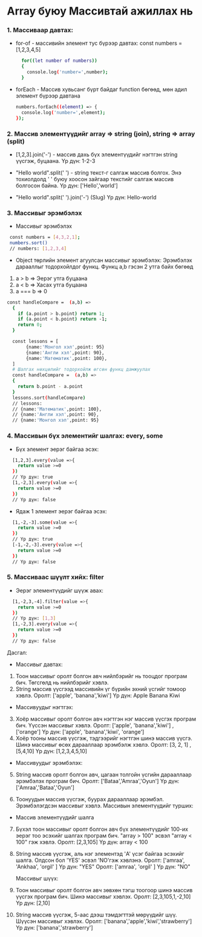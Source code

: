# Array буюу Массивтай ажиллах нь

### 1. Массиваар давтах:

- for-of - массивийн элемент тус бүрээр давтах:
  const numbers = [1,2,3,4,5]
  ```sh
    for((let number of numbers))
    {
      console.log('number=',number);
    }
  ```
- forEach - Массив хувьсанг бүрт байдаг function бөгөөд, мөн адил элемент бүрээр давтана

  ```sh
  numbers.forEach((element) => {
    console.log('number=',element);
  });
  ```

### 2. Массив элементүүдийг array => string (join), string => array (split)

- [1,2,3].join('-') - массив дахь бүх элементүүдийг нэгтгэн string үүсгэж, буцаана.
  Үр дүн: 1-2-3
- "Hello world".split(' ') - string текст-г салгаж массив болгох. Энэ тохиолдолд ' ' буюу хоосон зайгаар текстийг салгаж массив болгосон байна.
  Үр дүн: ['Hello','world']

- "Hello world".split(' ').join('-') (Slug)
  Үр дүн: Hello-world

### 3. Массивыг эрэмбэлэх

- Массивыг эрэмбэлэх

```sh
 const numbers = [4,3,2,1];
 numbers.sort()
 // numbers: [1,2,3,4]

```

- Object төрлийн элемент агуулсан массивыг эрэмбэлэх: Эрэмбэлэх дарааллыг тодорхойлдог функц. Функц a,b гэсэн 2 утга байх бөгөөд

1. a > b => Эерэг утга буцаана
2. a < b => Хасах утга буцаана
3. a === b => 0

```sh
const handleCompare =  (a,b) =>
  {
    if (a.point > b.point) return 1;
    if (a.point < b.point) return -1;
    return 0;
  }
```

```sh
  const lessons = [
       {name:'Монгол хэл',point: 95}
       {name:'Англи хэл',point: 90},
       {name:'Математик',point: 100},
  ]
  # Шалгах нөхцөлийг тодорхойлж өгсөн функц дамжуулах
  const handleCompare =  (a,b) =>
  {
    return b.point - a.point
  }
  lessons.sort(handleCompare)
  // lessons:
  // {name:'Математик',point: 100},
  // {name:'Англи хэл',point: 90},
  // {name:'Монгол хэл',point: 95}

```

### 4. Массивын бүх элементийг шалгах: every, some

- Бүх элемент эерэг байгаа эсэх:

```sh
  [1,2,3].every(value =>{
    return value >=0
  })
  // Үр дүн: true
  [1,-2,3].every(value =>{
    return value >=0
  })
  // Үр дүн: false
```

- Ядаж 1 элемент эерэг байгаа эсэх:

```sh
  [1,-2,-3].some(value =>{
    return value >=0
  })
  // Үр дүн: true
  [-1,-2,-3].every(value =>{
    return value >=0
  })
  // Үр дүн: false
```

### 5. Массиваас шүүлт хийх: filter

- Эерэг элементүүдийг шүүж авах:

```sh
  [1,-2,3,-4].filter(value =>{
    return value >=0
  })
  // Үр дүн: [1,3]
  [1,-2,3].every(value =>{
    return value >=0
  })
  // Үр дүн: false
```

Дасгал:

- Массивыг давтах:

1. Тоон массивыг оролт болгон авч нийлбэрийг нь тооцдог програм бич. Төгсгөлд нь нийлбэрийг хэвлэ.
2. String массив үүсгээд массивийн үг бүрийн эхний үсгийг томоор хэвлэ.
   Оролт: ['apple', 'banana','kiwi']
   Үр дүн:
   Apple
   Banana
   Kiwi

- Массивуудыг нэгтгэх:

3. Хоёр массивыг оролт болгон авч нэгтгэн нэг массив үүсгэх програм бич. Үүссэн массивыг хэвлэ.
   Оролт: ['apple', 'banana','kiwi'] , ['orange']
   Үр дүн: ['apple', 'banana','kiwi', 'orange']
4. Хоёр тооны массив үүсгэж, тэдгээрийг нэгтгэн шинэ массив үүсгэ. Шинэ массивыг өсөх дарааллаар эрэмбэлж хэвлэ.
   Оролт: [3, 2, 1] , [5,4,10]
   Үр дүн: [1,2,3,4,5,10]

- Массивуудыг эрэмбэлэх:

5. String массив оролт болгон авч, цагаан толгойн үсгийн дарааллаар эрэмбэлэх програм бич.
   Оролт: ['Bataa','Amraa','Oyun']
   Үр дүн: ['Amraa','Bataa','Oyun']

6. Тоонуудын массив үүсгэж, буурах дарааллаар эрэмбэл. Эрэмбэлэгдсэн массивыг хэвлэ.
   Массивын элементүүдийг турших:

- Массив элементүүдийг шалга

7. Бүхэл тоон массивыг оролт болгон авч бүх элементүүдийг 100-их эерэг тоо эсэхийг шалгах програм бич. "array > 100" эсвэл "array < 100" гэж хэвлэ.
   Оролт: [2,3,105]
   Үр дүн: array < 100

8. String массив үүсгэж, аль нэг элементэд 'A' үсэг байгаа эсэхийг шалга. Олдсон бол 'YES' эсвэл 'NO'гэж хэвлэнэ.
   Оролт: ['amraa', 'Ankhaa', 'orgil' ]
   Үр дүн: "YES"
   Оролт: ['amraa', 'orgil' ]
   Үр дүн: "NO"

   Массивыг шүүх:

9. Тоон массивыг оролт болгон авч зөвхөн тэгш тоогоор шинэ массив үүсгэх програм бич. Шинэ массивыг хэвлэх.
   Оролт: [2,3,105,1,-2,10]
   Үр дүн: [2,10]
10. String массив үүсгэж, 5-аас дээш тэмдэгттэй мөрүүдийг шүү. Шүүсэн массивыг хэвлэх.
    Оролт: ['banana','apple','kiwi','strawberry']
    Үр дүн: ['banana','strawberry']
